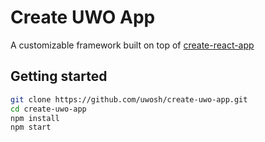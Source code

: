 # Create UWO App

A customizable framework built on top of [create-react-app](https://github.com/facebook/create-react-app)

## Getting started

```sh
git clone https://github.com/uwosh/create-uwo-app.git
cd create-uwo-app
npm install
npm start
```
